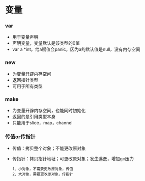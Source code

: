 # 变量

### var 

- 用于变量声明
- 声明变量，变量默认是该类型的0值
- var a *int，给a赋值会panic，因为a的默认值是null，没有内存空间

### new

- 为变量开辟内存空间
- 返回指针类型
- 可用于所有类型

### make

- 为变量开辟内存空间，也能同时初始化
- 返回的是引用类型本身
- 只能用于slice，map，channel

### 传值or传指针
- 传值：拷贝整个对象；不能更改原对象

- 传指针：拷贝指针地址；可更改原对象；发生逃逸，增加gc压力

  ```
  1、小对象，不需要更改原对象，传值
  2、大对象，需要更改原对象，传指针
  ```

  
